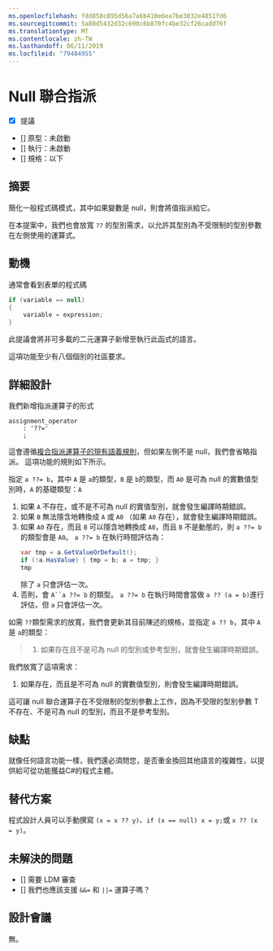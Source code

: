 ```yaml
---
ms.openlocfilehash: fdd858c895d56a7a6b410e6ea7be3032e4851fd6
ms.sourcegitcommit: 5a88d5432d32c690c6b870fc4be32cf26cadd76f
ms.translationtype: MT
ms.contentlocale: zh-TW
ms.lasthandoff: 06/11/2019
ms.locfileid: "79484955"
---
```

# <a name="null-coalescing-assignment"></a>Null 聯合指派

* [x] 提議
* [] 原型：未啟動
* [] 執行：未啟動
* [] 規格：以下

## <a name="summary"></a>摘要
[summary]: #summary

簡化一般程式碼模式，其中如果變數是 null，則會將值指派給它。

在本提案中，我們也會放寬 `??` 的型別需求，以允許其型別為不受限制的型別參數在左側使用的運算式。

## <a name="motivation"></a>動機
[motivation]: #motivation

通常會看到表單的程式碼

```csharp
if (variable == null)
{
    variable = expression;
}
```

此提議會將非可多載的二元運算子新增至執行此函式的語言。

這項功能至少有八個個別的社區要求。

## <a name="detailed-design"></a>詳細設計
[design]: #detailed-design

我們新增指派運算子的形式

``` antlr
assignment_operator
    : '??='
    ;
```

這會遵循[複合指派運算子的現有語義規則](../../spec/expressions.md#compound-assignment)，但如果左側不是 null，我們會省略指派。 這項功能的規則如下所示。

指定 `a ??= b`，其中 `A` 是 `a`的類型，`B` 是 `b`的類型，而 `A0` 是可為 null 的實數值型別時，`A` 的基礎類型：`A`

1. 如果 `A` 不存在，或不是不可為 null 的實值型別，就會發生編譯時期錯誤。
2. 如果 `B` 無法隱含地轉換成 `A` 或 `A0` （如果 `A0` 存在），就會發生編譯時期錯誤。
3. 如果 `A0` 存在，而且 `B` 可以隱含地轉換成 `A0`，而且 `B` 不是動態的，則 `a ??= b` 的類型會是 `A0`。 `a ??= b` 在執行時間評估為：
   ```C#
   var tmp = a.GetValueOrDefault();
   if (!a.HasValue) { tmp = b; a = tmp; }
   tmp
   ```
   除了 `a` 只會評估一次。
4. 否則，會 `A``a ??= b` 的類型。 `a ??= b` 在執行時間會當做 `a ?? (a = b)`進行評估，但 `a` 只會評估一次。


如需 `??`類型需求的放寬，我們會更新其目前陳述的規格，並指定 `a ?? b`，其中 `A` 是 `a`的類型：

> 1. 如果存在且不是可為 null 的型別或參考型別，就會發生編譯時期錯誤。

我們放寬了這項需求：

1. 如果存在，而且是不可為 null 的實數值型別，則會發生編譯時期錯誤。

這可讓 null 聯合運算子在不受限制的型別參數上工作，因為不受限的型別參數 T 不存在、不是可為 null 的型別，而且不是參考型別。

## <a name="drawbacks"></a>缺點
[drawbacks]: #drawbacks

就像任何語言功能一樣，我們還必須問您，是否重金換回其他語言的複雜性，以提供給可從功能獲益C#的程式主體。

## <a name="alternatives"></a>替代方案
[alternatives]: #alternatives

程式設計人員可以手動撰寫 `(x = x ?? y)`、`if (x == null) x = y;`或 `x ?? (x = y)`。

## <a name="unresolved-questions"></a>未解決的問題
[unresolved]: #unresolved-questions

- [] 需要 LDM 審查
- [] 我們也應該支援 `&&=` 和 `||=` 運算子嗎？

## <a name="design-meetings"></a>設計會議

無。
